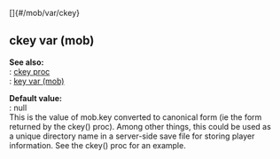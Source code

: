 []{#/mob/var/ckey}    
## ckey var (mob)    
**See also:**    
:   [ckey proc](/ref/proc/ckey/ckey.md)    
:   [key var (mob)](/ref/mob/var/key/key.md)    
<!-- -->    
**Default value:**    
:   null    
This is the value of mob.key converted to canonical form (ie the form    
returned by the ckey() proc). Among other things, this could be used as    
a unique directory name in a server-side save file for storing player    
information. See the ckey() proc for an example.  
